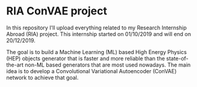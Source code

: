 # RIA ConVAE project

In this repository I'll upload everything related to my Research Internship Abroad (RIA) project. This internship started on 01/10/2019 and will end on 20/12/2019.

The goal is to build a Machine Learning (ML) based High Energy Physics (HEP) objects generator that is faster and more reliable than the state-of-the-art non-ML based generators that are most used nowadays. The main idea is to develop a Convolutional Variational Autoencoder (ConVAE) network to achieve that goal.
